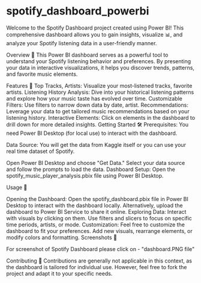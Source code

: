 # spotify_dashboard_powerbi

Welcome to the Spotify Dashboard project created using Power BI! This comprehensive dashboard allows you to gain insights, visualize 📊, and analyze your Spotify listening data in a user-friendly manner.

Overview 🌟
This Power BI dashboard serves as a powerful tool to understand your Spotify listening behavior and preferences. By presenting your data in interactive visualizations, it helps you discover trends, patterns, and favorite music elements.

Features 🚀
Top Tracks, Artists: Visualize your most-listened tracks, favorite artists.
Listening History Analysis: Dive into your historical listening patterns and explore how your music taste has evolved over time.
Customizable Filters: Use filters to narrow down data by date, artist.
Recommendations: Leverage your data to get tailored music recommendations based on your listening history.
Interactive Elements: Click on elements in the dashboard to drill down for more detailed insights.
Getting Started 🛠️
Prerequisites: You need Power BI Desktop (for local use) to interact with the dashboard.

Data Source: You will get the data from Kaggle itself or you can use your real time dataset of Spotify.

Open Power BI Desktop and choose "Get Data."
Select your data source and follow the prompts to load the data.
Dashboard Setup:
Open the spotify_music_player_analysis.pbix file using Power BI Desktop.

Usage 🎉

Opening the Dashboard:
Open the spotify_dashboard.pbix file in Power BI Desktop to interact with the dashboard locally.
Alternatively, upload the dashboard to Power BI Service to share it online.
Exploring Data:
Interact with visuals by clicking on them.
Use filters and slicers to focus on specific time periods, artists, or mode.
Customization:
Feel free to customize the dashboard to fit your preferences.
Add new visuals, rearrange elements, or modify colors and formatting.
Screenshots 📸

For screenshot of Spotify Dashboard please click on - "dashboard.PNG file"



Contributing 🤝
Contributions are generally not applicable in this context, as the dashboard is tailored for individual use. However, feel free to fork the project and adapt it to your specific needs.

